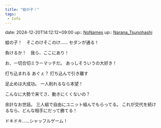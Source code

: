 ```yaml
---
title: "蛙の子！"
tags:
 - Info
---
```


date: 2024-12-20T14:12:12+09:00
up:: [NoNames](Bar/Novel/Chaos/NoNames.md)
up:: [Narana_Tsunohashi](../Bar/Novel/Nacaria/Narana_Tsunohashi.md)


蛙の子！　そこのけそこのけ……
セダンが通る！

負けるか！　我ら、ここにあり！

お、一切合切ミラーマッチだ。
あっしそういうの大好き！

打ち込まれる
あぐぇ？
打ち込んで引き離す


足止めは大成功。
一人削れるなら本望！

こんなに大勢で来てさ、動きにくくないの？

余計なお世話。
三人組で自由にユニット組んでもらってる。
これが交代を続けるなら、どんな相手にだって勝てる！

ドキドキ……シャッフルゲーム！
